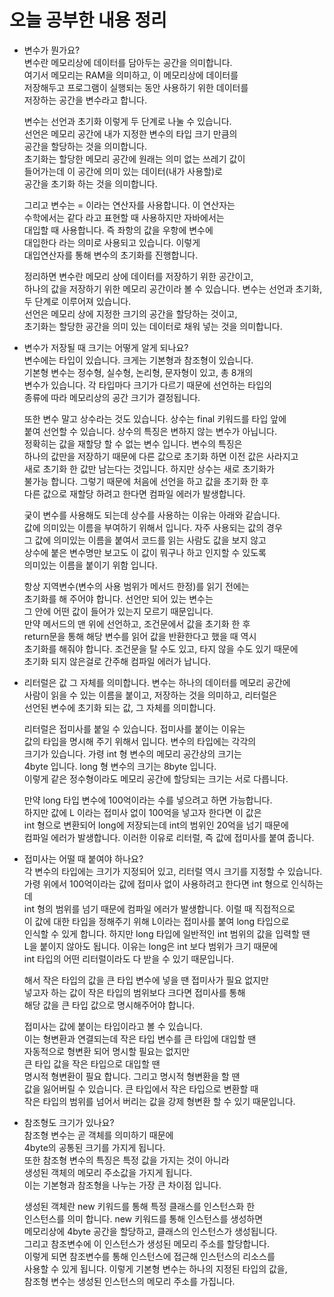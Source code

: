 # 오늘 공부한 내용 정리       
* 변수가 뭔가요?    
  변수란 메모리상에 데이터를 담아두는 공간을 의미합니다.    
  여기서 메모리는 RAM을 의미하고, 이 메모리상에 데이터를   
  저장해두고 프로그램이 실행되는 동안 사용하기 위한 데이터를    
  저장하는 공간을 변수라고 합니다.        
  
  변수는 선언과 초기화 이렇게 두 단계로 나눌 수 있습니다.     
  선언은 메모리 공간에 내가 지정한 변수의 타입 크기 만큼의   
  공간을 할당하는 것을 의미합니다.    
  초기화는 할당한 메모리 공간에 원래는 의미 없는 쓰레기 값이    
  들어가는데 이 공간에 의미 있는 데이터(내가 사용할)로       
  공간을 초기화 하는 것을 의미합니다.      
  
  그리고 변수는 = 이라는 연산자를 사용합니다. 이 연산자는   
  수학에서는 같다 라고 표현할 때 사용하지만 자바에서는   
  대입할 때 사용합니다. 즉 좌항의 값을 우항에 변수에   
  대입한다 라는 의미로 사용되고 있습니다. 이렇게   
  대입연산자를 통해 변수의 초기화를 진행합니다.     
  
  정리하면 변수란 메모리 상에 데이터를 저장하기 위한 공간이고,      
  하나의 값을 저장하기 위한 메모리 공간이라 볼 수 있습니다.
  변수는 선언과 초기화, 두 단계로 이루어져 있습니다.   
  선언은 메모리 상에 지정한 크기의 공간을 할당하는 것이고,    
  초기화는 할당한 공간을 의미 있는 데이터로 채워 넣는 것을 의미합니다.          
  
* 변수가 저장될 때 크기는 어떻게 알게 되나요?     
  변수에는 타입이 있습니다. 크게는 기본형과 참조형이 있습니다.    
  기본형 변수는 정수형, 실수형, 논리형, 문자형이 있고, 총 8개의    
  변수가 있습니다. 각 타입마다 크기가 다르기 때문에 선언하는 타입의    
  종류에 따라 메모리상의 공간 크기가 결정됩니다.     
  
  또한 변수 말고 상수라는 것도 있습니다. 상수는 final 키워드를 타입 앞에    
  붙여 선언할 수 있습니다. 상수의 특징은 변하지 않는 변수가 아닙니다.   
  정확히는 값을 재할당 할 수 없는 변수 입니다. 변수의 특징은       
  하나의 값만을 저장하기 때문에 다른 값으로 초기화 하면 이전 값은 사라지고    
  새로 초기화 한 값만 남는다는 것입니다. 하지만 상수는 새로 초기화가    
  불가능 합니다. 그렇기 때문에 처음에 선언을 하고 값을 초기화 한 후    
  다른 값으로 재할당 하려고 한다면 컴파일 에러가 발생합니다.        
  
  궂이 변수를 사용해도 되는데 상수를 사용하는 이유는 아래와 같습니다.     
  값에 의미있는 이름을 부여하기 위해서 입니다. 자주 사용되는 값의 경우      
  그 값에 의미있는 이름을 붙여서 코드를 읽는 사람도 값을 보지 않고    
  상수에 붙은 변수명만 보고도 이 값이 뭐구나 하고 인지할 수 있도록   
  의미있는 이름을 붙이기 위함 입니다.       
  
  항상 지역변수(변수의 사용 범위가 메서드 한정)를 읽기 전에는     
  초기화를 해 주어야 합니다. 선언만 되어 있는 변수는      
  그 안에 어떤 값이 들어가 있는지 모르기 때문입니다.    
  만약 메서드의 맨 위에 선언하고, 조건문에서 값을 초기화 한 후    
  return문을 통해 해당 변수를 읽어 값을 반환한다고 했을 때 역시    
  초기화를 해줘야 합니다. 조건문을 탈 수도 있고, 타지 않을 수도 있기 때문에     
  초기화 되지 않은걸로 간주해 컴파일 에러가 납니다.    
  
* 리터럴은 값 그 자체를 의미합니다. 변수는 하나의 데이터를 메모리 공간에    
  사람이 읽을 수 있는 이름을 붙이고, 저장하는 것을 의미하고, 리터럴은    
  선언된 변수에 초기화 되는 값, 그 자체를 의미합니다.    
  
  리터럴은 접미사를 붙일 수 있습니다. 접미사를 붙이는 이유는     
  값의 타입을 명시해 주기 위해서 입니다. 변수의 타입에는 각각의   
  크기가 있습니다. 가령 int 형 변수의 메모리 공간상의 크기는   
  4byte 입니다. long 형 변수의 크기는 8byte 입니다.     
  이렇게 같은 정수형이라도 메모리 공간에 할당되는 크기는 서로 다릅니다.    
  
  만약 long 타입 변수에 100억이라는 수를 넣으려고 하면 가능합니다.    
  하지만 값에 L 이라는 접미사 없이 100억을 넣고자 한다면 이 값은    
  int 형으로 변환되어 long에 저장되는데 int의 범위인 20억을 넘기 때문에   
  컴파일 에러가 발생합니다. 이러한 이유로 리터럴, 즉 값에 접미사를 붙여 줍니다.    
  
* 접미사는 어떨 때 붙여야 하나요?     
  각 변수의 타입에는 크기가 지정되어 있고, 리터럴 역시 크기를 지정할 수 있습니다.     
  가령 위에서 100억이라는 값에 접미사 없이 사용하려고 한다면 int 형으로 인식하는데    
  int 형의 범위를 넘기 때문에 컴파일 에러가 발생합니다. 이럴 때 직접적으로    
  이 값에 대한 타입을 정해주기 위해 L이라는 접미사를 붙여 long 타입으로    
  인식할 수 있게 합니다. 하지만 long 타입에 일반적인 int 범위의 값을 입력할 땐    
  L을 붙이지 않아도 됩니다. 이유는 long은 int 보다 범위가 크기 때문에     
  int 타입의 어떤 리터럴이라도 다 받을 수 있기 때문입니다.    
  
  해서 작은 타입의 값을 큰 타입 변수에 넣을 땐 접미사가 필요 없지만     
  넣고자 하는 값이 작은 타입의 범위보다 크다면 접미사를 통해      
  해당 값을 큰 타입 값으로 명시해주어야 합니다.      
  
  접미사는 값에 붙이는 타입이라고 볼 수 있습니다.     
  이는 형변환과 연결되는데 작은 타입 변수를 큰 타입에 대입할 땐    
  자동적으로 형변환 되어 명시할 필요는 없지만      
  큰 타입 값을 작은 타입으로 대입할 땐    
  명시적 형변환이 필요 합니다. 그리고 명시적 형변환을 할 땐     
  값을 잃어버릴 수 있습니다. 큰 타입에서 작은 타입으로 변환할 때    
  작은 타입의 범위를 넘어서 버리는 값을 강제 형변환 할 수 있기 때문입니다.      
  
* 참조형도 크기가 있나요?    
  참조형 변수는 곧 객체를 의미하기 때문에      
  4byte의 공통된 크기를 가지게 됩니다.    
  또한 참조형 변수의 특징은 특정 값을 가지는 것이 아니라     
  생성된 객체의 메모리 주소값을 가지게 됩니다.    
  이는 기본형과 참조형을 나누는 가장 큰 차이점 입니다.     
  
  생성된 객체란 new 키워드를 통해 특정 클래스를 인스턴스화 한    
  인스턴스를 의미 합니다. new 키워드를 통해 인스턴스를 생성하면    
  메모리상에 4byte 공간을 할당하고, 클래스의 인스턴스가 생성됩니다.      
  그리고 참조변수에 이 인스턴스가 생성된 메모리 주소를 할당합니다.     
  이렇게 되면 참조변수를 통해 인스턴스에 접근해 인스턴스의 리소스를   
  사용할 수 있게 됩니다. 이렇게 기본형 변수는 하나의 지정된 타입의 값을,     
  참조형 변수는 생성된 인스턴스의 메모리 주소를 가집니다.    
